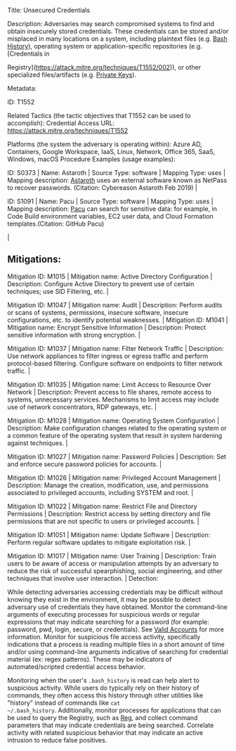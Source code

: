 Title: Unsecured Credentials

Description: Adversaries may search compromised systems to find and obtain insecurely stored credentials. These credentials can be stored and/or misplaced in many locations on a system, including plaintext files (e.g. [Bash History](https://attack.mitre.org/techniques/T1552/003)), operating system or application-specific repositories (e.g. [Credentials in

Registry](https://attack.mitre.org/techniques/T1552/002)), or other specialized files/artifacts (e.g. [Private Keys](https://attack.mitre.org/techniques/T1552/004)).

Metadata:

ID: T1552

Related Tactics (the tactic objectives that T1552 can be used to accomplish): Credential Access URL: https://attack.mitre.org/techniques/T1552

Platforms (the system the adversary is operating within): Azure AD, Containers, Google Workspace, IaaS, Linux, Network, Office 365, SaaS, Windows, macOS Procedure Examples (usage examples):

ID: S0373 | Name: Astaroth | Source Type: software | Mapping Type: uses | Mapping description: [Astaroth](https://attack.mitre.org/software/S0373) uses an external software known as NetPass to recover passwords. (Citation: Cybereason Astaroth Feb 2019) |

ID: S1091 | Name: Pacu | Source Type: software | Mapping Type: uses | Mapping description: [Pacu](https://attack.mitre.org/software/S1091) can search for sensitive data: for example, in Code Build environment variables, EC2 user data, and Cloud Formation templates.(Citation: GitHub Pacu)

|

## Mitigations:

Mitigation ID: M1015 | Mitigation name: Active Directory Configuration | Description: Configure Active Directory to prevent use of certain techniques; use SID Filtering, etc. |

Mitigation ID: M1047 | Mitigation name: Audit | Description: Perform audits or scans of systems, permissions, insecure software, insecure configurations, etc. to identify potential weaknesses. | Mitigation ID: M1041 | Mitigation name: Encrypt Sensitive Information | Description: Protect sensitive information with strong encryption. |

Mitigation ID: M1037 | Mitigation name: Filter Network Traffic | Description: Use network appliances to filter ingress or egress traffic and perform protocol-based filtering. Configure software on endpoints to filter network traffic. |

Mitigation ID: M1035 | Mitigation name: Limit Access to Resource Over Network | Description: Prevent access to file shares, remote access to systems, unnecessary services. Mechanisms to limit access may include use of network concentrators, RDP gateways, etc. |

Mitigation ID: M1028 | Mitigation name: Operating System Configuration | Description: Make configuration changes related to the operating system or a common feature of the operating system that result in system hardening against techniques. |

Mitigation ID: M1027 | Mitigation name: Password Policies | Description: Set and enforce secure password policies for accounts. |

Mitigation ID: M1026 | Mitigation name: Privileged Account Management | Description: Manage the creation, modification, use, and permissions associated to privileged accounts, including SYSTEM and root. |

Mitigation ID: M1022 | Mitigation name: Restrict File and Directory Permissions | Description: Restrict access by setting directory and file permissions that are not specific to users or privileged accounts. |

Mitigation ID: M1051 | Mitigation name: Update Software | Description: Perform regular software updates to mitigate exploitation risk. |

Mitigation ID: M1017 | Mitigation name: User Training | Description: Train users to be aware of access or manipulation attempts by an adversary to reduce the risk of successful spearphishing, social engineering, and other techniques that involve user interaction. | Detection:

While detecting adversaries accessing credentials may be difficult without knowing they exist in the environment, it may be possible to detect adversary use of credentials they have obtained. Monitor the command-line arguments of executing processes for suspicious words or regular expressions that may indicate searching for a password (for example: password, pwd, login, secure, or credentials). See [Valid Accounts](https://attack.mitre.org/techniques/T1078) for more information. Monitor for suspicious file access activity, specifically indications that a process is reading multiple files in a short amount of time and/or using command-line arguments indicative of searching for credential material (ex: regex patterns). These may be indicators of automated/scripted credential access behavior.

Monitoring when the user's <code>.bash_history</code> is read can help alert to suspicious activity. While users do typically rely on their history of commands, they often access this history through other utilities like "history" instead of commands like <code>cat ~/.bash_history</code>. Additionally, monitor processes for applications that can be used to query the Registry, such as [Reg](https://attack.mitre.org/software/S0075), and collect command parameters that may indicate credentials are being searched. Correlate activity with related suspicious behavior that may indicate an active intrusion to reduce false positives.